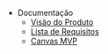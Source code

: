 - Documentação
    - [Visão do Produto](./wiki/visão_produto.md)
    - [Lista de Requisitos](./wiki/lista_requisitos.md)
    - [Canvas MVP](./wiki/canvas_mvp.md)